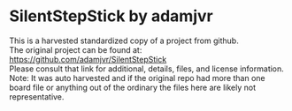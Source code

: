 
# SilentStepStick by adamjvr  
This is a harvested standardized copy of a project from github.  
The original project can be found at:  
https://github.com/adamjvr/SilentStepStick  
Please consult that link for additional, details, files, and license information.  
Note: It was auto harvested and if the original repo had more than one board file or anything out of the ordinary the files here are likely not representative.  
    